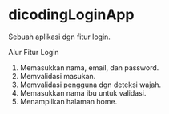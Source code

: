 # dicodingLoginApp
Sebuah aplikasi dgn fitur login.

Alur Fitur Login
1. Memasukkan nama, email, dan password.
2. Memvalidasi masukan.
3. Memvalidasi pengguna dgn deteksi wajah.
4. Memasukkan nama ibu untuk validasi.
5. Menampilkan halaman home.

